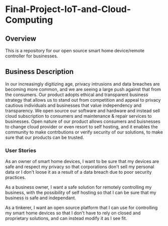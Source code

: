 # Final-Project-IoT-and-Cloud-Computing

## Overview

This is a repository for our open source smart home device/remote controller for businesses.

## Business Description

In our increasingly digitizing age, privacy intrusions and data breaches are becoming more common, and we are seeing a large push against that from the consumers. Our product adopts ethical and transparent business strategy that allows us to stand out from competition and appeal to privacy cautious individuals and businesses that value independency and transparency. We open source our software and hardware and instead sell cloud subscription to consumers and maintenance & repair services to businesses. Open nature of our product allows consumers and buisnesses to change cloud provider or even resort to self hosting, and it enables the community to make contrbutions or verify security of our solutions, to make sure that our products can be trusted.

### User Stories

As an owner of smart home devices, I want to be sure that my devices are safe and respect my privacy so that corporations don't sell my personal data or I don't loose it as a result of a data breach due to poor security practices.

As a business owner, I want a safe solution for remotely controlling my business, with the possibility of self hosting so that I can be sure that my business is safe and independant.

As a tinkerer, I want an open source platform that I can use for controlling my smart home devices so that I don't have to rely on closed and proprietary solutions, and can instead modify it as I see fit.
